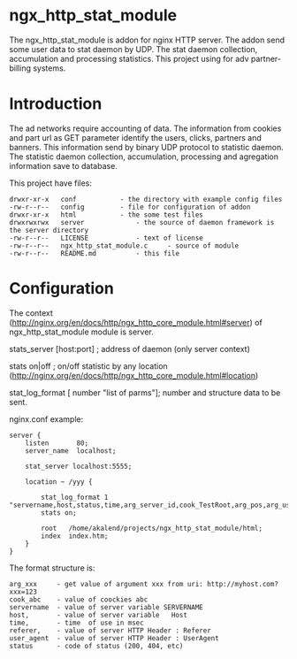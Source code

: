 # ngx_http_stat_module
The ngx_http_stat_module is addon for nginx HTTP server. The addon send some user data to stat daemon by UDP. The stat daemon collection, accumulation and processing statistics. This project using for adv partner-billing systems. 

# Introduction

The ad networks require accounting of data. The information from cookies and part url as GET parameter identify the users, clicks, partners and banners. This information send by binary UDP protocol to statistic daemon. The statistic daemon collection, accumulation, processing and agregation information save to database.


This project have files:

	drwxr-xr-x   conf			- the directory with example config files
	-rw-r--r--   config			- file for configuration of addon
	drwxr-xr-x   html			- the some test files
	drwxrwxrwx   server 			- the source of daemon framework is the server directory
	-rw-r--r--   LICENSE			- text of license
	-rw-r--r--   ngx_http_stat_module.c 	- source of module
	-rw-r--r--   README.md 			- this file


# Configuration

The context (http://nginx.org/en/docs/http/ngx_http_core_module.html#server) of ngx_http_stat_module module is server.


stats_server [host:port] ; 	address of daemon (only server context)

stats on|off ;		 	on/off statistic by any location (http://nginx.org/en/docs/http/ngx_http_core_module.html#location) 

stat_log_format [ number  "list of parms"];  number and structure data to be sent.


nginx.conf example: 

    server {
        listen       80;
        server_name  localhost;

        stat_server localhost:5555;

        location ~ /yyy {

            stat_log_format 1 "servername,host,status,time,arg_server_id,cook_TestRoot,arg_pos,arg_user_id";
            stats on;

            root   /home/akalend/projects/ngx_http_stat_module/html;
            index  index.htm;
        }
    }


The format structure is:

	arg_xxx 	- get value of argument xxx from uri: http://myhost.com?xxx=123 
	cook_abc 	- value of coockies abc
	servername 	- value of server variable SERVERNAME
	host,		- value of server variable   Host
	time,		- time  of use in msec
	referer,	- value of server HTTP Header : Referer
	user_agent	- value of server HTTP Header : UserAgent
	status		- code of status (200, 404, etc)






